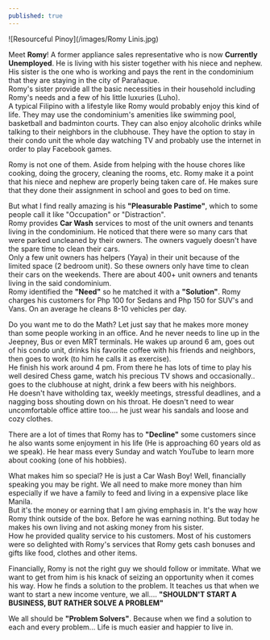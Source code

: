 ```yaml
---
published: true
---
```

![Resourceful Pinoy](/images/Romy Linis.jpg)

Meet **Romy**! A former appliance sales representative who is now **Currently Unemployed**. He is living with his sister together with his niece and nephew. His sister is the one who is working and pays the rent in the condominium that they are staying in the city of Parañaque.   
Romy's sister provide all the basic necessities in their household including Romy's needs and a few of his little luxuries (Luho).   
A typical Filipino with a lifestyle like Romy would probably enjoy this kind of life. They may use the condominium's amenities like swimming pool, basketball and badminton courts. They can also enjoy alcoholic drinks while talking to their neighbors in the clubhouse. They have the option to stay in their condo unit the whole day watching TV and probably use the internet in order to play Facebook games.

Romy is not one of them. Aside from helping with the house chores like cooking, doing the grocery, cleaning the rooms, etc. Romy make it a point that his niece and nephew are properly being taken care of. He makes sure that they done their assignment in school and goes to bed on time.

But what I find really amazing is his **"Pleasurable Pastime"**, which to some people call it like "Occupation" or "Distraction".   
Romy provides **Car Wash** services to most of the unit owners and tenants living in the condominium.  He noticed that there were so many cars that were parked uncleaned by their owners. The owners vaguely doesn't have the spare time to clean their cars.   
Only a few unit owners has helpers (Yaya) in their unit because of the limited space (2 bedroom unit). So these owners only have time to clean their cars on the weekends. There are about 400+ unit owners and tenants living in the said condominium.   
Romy identified the **"Need"** so he matched it with a **"Solution"**. Romy charges his customers for Php 100 for Sedans and Php 150 for SUV's and Vans. On an average he cleans 8-10 vehicles per day.  

Do you want me to do the Math? Let just say that he makes more money than some people working in an office. And he never needs to line up in the Jeepney, Bus or even MRT terminals. He wakes up around 6 am, goes out of his condo unit, drinks his favorite coffee with his friends and neighbors, then goes to work (to him he calls it as exercise).   
He finish his work around 4 pm. From there he has lots of time to play his well desired Chess game, watch his precious TV shows and occasionally.. goes to the clubhouse at night, drink a few beers with his neighbors.   
He doesn't have witholding tax, weekly meetings, stressful deadlines, and a nagging boss shouting down on his throat. He doesn't need to wear uncomfortable office attire too.... he just wear his sandals and loose and cozy clothes.

There are a lot of times that Romy has to **"Decline"** some customers since he also wants some enjoyment in his life (He is approaching 60 years old as we speak). He hear mass every Sunday and watch YouTube to learn more about cooking (one of his hobbies).

What makes him so special? He is just a Car Wash Boy! Well, financially speaking you may be right. We all need to make more money than him especially if we have a family to feed and living in a expensive place like Manila.   
But it's the money or earning that I am giving emphasis in. It's the way how Romy think outside of the box. Before he was earning nothing. But today he makes his own living and not asking money from his sister.   
How he provided quality service to his customers. Most of his customers were so delighted with Romy's services that Romy gets cash bonuses and gifts like food, clothes and other items.

Financially, Romy is not the right guy we should follow or immitate. What we want to get from him is his knack of seizing an opportunity when it comes his way. How he finds a solution to the problem. 
It teaches us that when we want to start a new income venture, we all....
__**"SHOULDN'T START A BUSINESS, BUT RATHER SOLVE A PROBLEM"**__

We all should be **"Problem Solvers"**. Because when we find a solution to each and every problem... Life is much easier and happier to live in.


